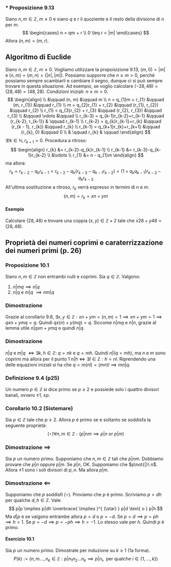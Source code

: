 ### * Proposizione 9.13
Siano $n, m \in \mathbb{Z}$, $m \neq 0$ e siano $q$ e $r$ il quoziente e il resto della divisione di $n$ per $m$.
$$
\begin{cases}
n = qm + r \\
0 \leq r < |m|
\end{cases}
$$
Allora $(n, m) = (m, r)$.

## Algoritmo di Euclide
Siano $n,m \in \mathbb{Z}$, $m \neq 0$. Vogliamo utilizzare la propoisizione 9.13, $(m, 0) = |m|$ e $(n, m)=(m,n)=(|n|, |m|)$.
Possiamo supporre che $n\geq m > 0$, perché possiamo sempre scambiarli e cambiare il segno, dunque ci si può sempre trovare in questa situazione. Ad esempio, se voglio calcolare $(-28, 48) = (28, 48) = (48, 28)$.
Condizioni iniziali: $n \geq m > 0$.
$$
\begin{align} \\
&\qquad (n, m) &\qquad m \\
n = q_{1}m + r_{1} &\qquad (m, r_{1}) &\qquad r_{1} \\
m = q_{2}r_{1} + r_{2} &\qquad (r_{1}, r_{2}) &\qquad r_{2} \\
r_{1} = q_{3}r_{2} + r_{3} &\qquad (r_{2}, r_{3}) &\qquad r_{3}  \\
&\qquad \vdots &\qquad \\
r_{k-3} = q_{k-1}r_{k-2}+r_{k-1} &\qquad (r_{k-2}, r_{k-1}) & \qquad r_{k-1} \\
r_{k-2} = q_{k}r_{k-1}+r_{k} &\qquad (r_{k - 1}, r_{k}) &\qquad r_{k} \\
r_{k-1} = q_{k+1}r_{k}+r_{k+1} &\qquad (r_{k}, 0) &\qquad 0 \\
 & \qquad r_{k} & \qquad
\end{align}
$$
$\exists!k\in \mathbb{N}, r_{k+1} = 0$.
Procedura a ritroso:
$$
\begin{align}
r_{k} &= r_{k-2}-q_{k}r_{k-1} \\
r_{k-1} &= r_{k-3}-q_{k-1}r_{k-2} \\
&\vdots \\
r_{1} &= n - q_{1}m
\end{align}
$$
ma allora:
$$
r_{k} = r_{k-2} - q_{k}r_{k-1} = r_{k-2} - q_{k}(r_{k-3}-q_{k-1}r_{k-2}) = (1 + q_{k}q_{k-1})r_{k-2} -q_{k}r_{k-3}
$$
All'ultima sostituzione a ritroso, $r_{k}$ verrà espresso in termini di $n$ e $m$.
$$
(n,m) = r_{k} = xn + ym
$$
#### Esempio
Calcolare $(28, 48)$ e trovare una coppia $(x, y) \in \mathbb{Z} \times \mathbb{Z}$ tale che $x 28 + y 48= (28,48)$.

## Proprietà dei numeri coprimi e caraterrizzazione dei numeri primi (p. 26)
### Proposizione 10.1
Siano $n, m \in \mathbb{Z}$ non entrambi nulli e coprimi. Sia $q \in \mathbb{Z}$.
Valgono:
1. $n | mq \implies n|q$
2. $n|q$ e $m|q$ $\implies nm|q$

### Dimostrazione
Grazie al corollario 9.8, $\exists x,y \in \mathbb{Z} : xn+ym =(n,m) = 1 \implies xn+ym=1 \implies qxn+ymq = q$.
Quindi $qx(n)+y(mq) = q$. Siccome $n|mq$ e $n|n$, grazie al lemma utile $n|qxn+ymq$ e quindi $n|q$.

### Dimostrazione
$n|q$ e $m|q$ $\Longleftrightarrow \exists k,h \in \mathbb{Z} :$ $q = nk$ e $q = mh$. Quindi $n | (q=mh)$, ma $n$ e $m$ sono coprimi ma allora per il punto 1 $n|h \Longleftrightarrow \exists l\in \mathbb{Z}:h=nl$. Riprendendo una delle equazioni iniziali si ha che $q = m(nl) = (mn)l \implies mn | q$.

### Definizione 9.4 (p25)
Un numero $p \in \mathbb{Z}$ si dice primo se $p \geq 2$ e possiede solo i quattro divisori banali, ovvero $\pm 1, \pm p$.

### Corollario 10.2 (Sistemare)
Sia $p \in \mathbb{Z}$ tale che $p \geq 2$. Allora $p$ è primo se e soltanto se soddisfa la seguente proprietà:
$$
(\star) \forall n,m \in \mathbb{Z}: (p|nm \implies p|n \text{ or } p|m)
$$
### Dimostrazione $\implies$
Sia $p$ un numero primo. Supponiamo che $n,m \in \mathbb{Z}$ tali che $p|nm$. Dobbiamo provare che $p|n$ oppure $p|m$. Se $p|n$, OK. Supponiamo che $p\not{|}\ n$. Allora $\pm 1$ sono i soli divisori di $p, n$. Ma allora $p|m$.

### Dimostrazione $\impliedby$
Supponiamo che $p$ soddisfi $(\star)$. Proviamo che $p$ è primo. Scriviamo $p=dh$ per qualche $d, h \in \mathbb{Z}$. Vale:
$$
p|p \implies p|dh \overbrace{ \implies }^{ (\star) } p|d \text{ o } p|h
$$
Ma $d|p$ e se valgono entrambe allora $p = d$ o $p=-d$. Se $p = d \implies p = ph \implies h = 1$. Se $p = -d \implies p=-ph \implies h = -1$.
Lo stesso vale per $h$. Quindi $p$ è primo.

#### Esercizio 10.1
Sia $p$ un numero primo.
Dimostrate per induzione su $k \geq 1$ (1a forma).
$$
P(k) := (n,m \dots, n_{k} \in \mathbb{Z}: p|n_{1}n_{2}\dots n_{k} \implies p|n_{i}, \text{ per qualche } i \in \{ 1, \dots, k \})
$$


